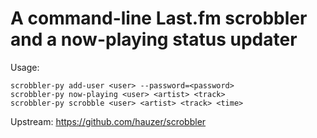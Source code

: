 # A command-line Last.fm scrobbler and a now-playing status updater

Usage:

```
scrobbler-py add-user <user> --password=<password>  
scrobbler-py now-playing <user> <artist> <track>  
scrobbler-py scrobble <user> <artist> <track> <time>
```


Upstream: https://github.com/hauzer/scrobbler
